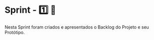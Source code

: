 # Sprint - 1️⃣ 🎯
Nesta Sprint foram criados e apresentados o Backlog do Projeto e seu Protótipo. 
<br>

